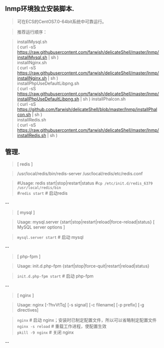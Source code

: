 ## lnmp环境独立安装脚本.

> 可在ECS的CentOS7.0-64bit系统中可靠运行。

> 推荐运行顺序：

>    installMysql.sh  
>       ( curl -sS https://raw.githubusercontent.com/farwish/delicateShell/master/lnmp/installMysql.sh | sh )  
>    installNginx.sh  
>       ( curl -sS https://raw.githubusercontent.com/farwish/delicateShell/master/lnmp/installNginx.sh | sh )  
>    installPhpUseDefaultLibpng.sh  
>       ( curl -sS https://raw.githubusercontent.com/farwish/delicateShell/master/lnmp/installPhpUseDefaultLibpng.sh | sh ) 
>    installPhalcon.sh  
>       ( curl -sS https://github.com/farwish/delicateShell/blob/master/lnmp/installPhalcon.sh | sh )  
>    installRedis.sh  
>       ( curl -sS https://raw.githubusercontent.com/farwish/delicateShell/master/lnmp/installRedis.sh | sh )

## 管理.

> [ redis ]

> /usr/local/redis/bin/redis-server /usr/local/redis/etc/redis.conf

> #Usage: redis start|stop|restart|status
> #`cp /etc/init.d/redis_6379 /usr/local/redis/bin`  
> #`redis start` # 启动redis

--

> [ mysql ]

> Usage: mysql.server  {start|stop|restart|reload|force-reload|status}  [ MySQL server options ]

> `mysql.server start` # 启动 mysql

--

> [ php-fpm ]

> Usage: init.d.php-fpm {start|stop|force-quit|restart|reload|status}

> `init.d.php-fpm start` # 启动 php-fpm

--

> [ nginx ]

> Usage: nginx [-?hvVtTq] [-s signal] [-c filename] [-p prefix] [-g directives]

> `nginx`  # 启动 nginx；安装时已制定配置文件，所以可以省略制定配置文件  
> `nginx -s reload` # 重载工作进程，使配置生效  
> `pkill -9 nginx` # 关闭 nginx  

--
